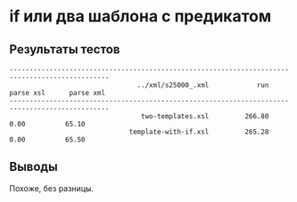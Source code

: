 if или два шаблона с предикатом
===============================

Результаты тестов
-----------------

    -----------------------------------------------------------------------------------------------
                                    ../xml/s25000_.xml            run      parse xsl      parse xml
    -----------------------------------------------------------------------------------------------
                                     two-templates.xsl         266.80           0.00          65.10
                                  template-with-if.xsl         265.28           0.00          65.50


Выводы
------

Похоже, без разницы.

